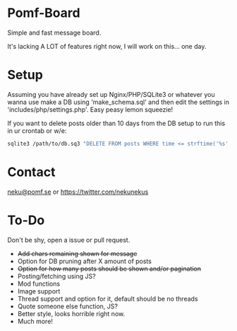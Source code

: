 # Pomf-Board
 Simple and fast message board.

It's lacking A LOT of features right now, I will work on this... one day.

# Setup
Assuming you have already set up Nginx/PHP/SQLite3 or whatever you wanna use make a DB using 'make_schema.sql' and then edit the settings in 'includes/php/settings.php'. Easy peasy lemon squeezie!

If you want to delete posts older than 10 days from the DB setup to run this in ur crontab or w/e:
```bash
sqlite3 /path/to/db.sq3 "DELETE FROM posts WHERE time <= strftime('%s', datetime('now', '-10 day'));"
```

# Contact
neku@pomf.se or https://twitter.com/nekunekus

# To-Do
Don't be shy, open a issue or pull request.

* ~~Add chars remaining shown for message~~
* Option for DB pruning after X amount of posts
* ~~Option for how many posts should be shown and/or pagination~~
* Posting/fetching using JS?
* Mod functions
* Image support
* Thread support and option for it, default should be no threads
* Quote someone else function, JS?
* Better style, looks horrible right now.
* Much more!
